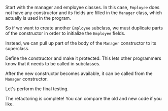Start with the manager and employee classes. In this case, <code>Employee</code> does not have any constructor and its fields are filled in the <code>Manager</code> class, which actually is used in the program.

So if we want to create another <code>Employee</code> subclass, we must duplicate parts of the constructor in order to initialize the <code>Employee</code> fields.

Instead, we can pull up part of the body of the <code>Manager</code> constructor to its superclass.

Define the constructor and make it protected. This lets other programmers know that it needs to be called in subclasses.

After the new constructor becomes available, it can be called from the <code>Manager</code> constructor.

Let's perform the final testing.

The refactoring is complete! You can compare the old and new code if you like.